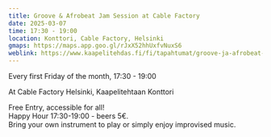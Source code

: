 ```yaml
---
title: Groove & Afrobeat Jam Session at Cable Factory
date: 2025-03-07
time: 17:30 - 19:00
location: Konttori, Cable Factory, Helsinki
gmaps: https://maps.app.goo.gl/rJxX52hhUxfvNuxS6
weblink: https://www.kaapelitehdas.fi/fi/tapahtumat/groove-ja-afrobeat-jam-session/
---
```

Every first Friday of the month, 17:30 - 19:00

At Cable Factory Helsinki, Kaapelitehtaan Konttori

Free Entry, accessible for all!  
Happy Hour 17:30-19:00 - beers 5€.  
Bring your own instrument to play or simply enjoy improvised music.